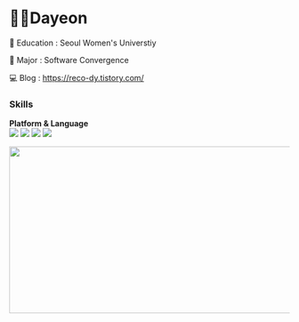 # 🐻‍❄️️Dayeon

🏫 Education : Seoul Women's Universtiy

📱 Major : Software Convergence   

💻 Blog : https://reco-dy.tistory.com/

### Skills 

**Platform & Language**  
<img src="https://img.shields.io/badge/Android-3DDC84?style=flat-square&logo=Android&logoColor=white"/> <img src="https://img.shields.io/badge/Kotlin-7F52FF?style=flat-square&logo=Kotlin&logoColor=white"/> <img src="https://img.shields.io/badge/Java-007396?style=flat-square&logo=Java&logoColor=white"/> <img src="https://img.shields.io/badge/C++-00599C?style=flat-square&logo=C++&logoColor=white"/>


<a href="https://github.com/devxb/gitanimals">
<img
  src="https://render.gitanimals.org/farms/ddyeon"
  width="600"
  height="300"
/>
</a>

